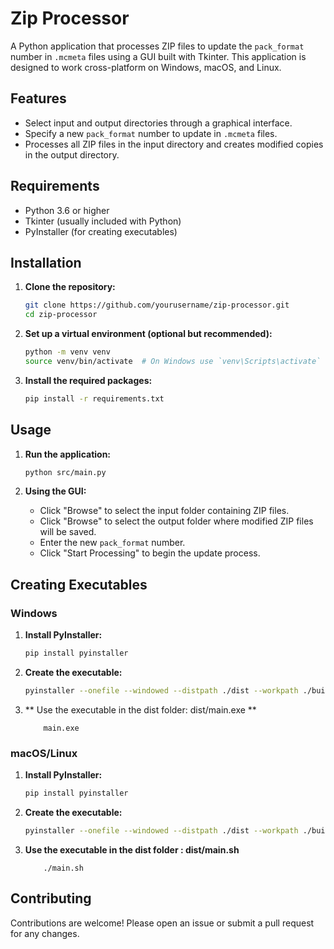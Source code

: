 # Zip Processor

A Python application that processes ZIP files to update the `pack_format` number in `.mcmeta` files using a GUI built with Tkinter. This application is designed to work cross-platform on Windows, macOS, and Linux.

## Features

- Select input and output directories through a graphical interface.
- Specify a new `pack_format` number to update in `.mcmeta` files.
- Processes all ZIP files in the input directory and creates modified copies in the output directory.

## Requirements

- Python 3.6 or higher
- Tkinter (usually included with Python)
- PyInstaller (for creating executables)

## Installation

1. **Clone the repository:**

    ```bash
    git clone https://github.com/yourusername/zip-processor.git
    cd zip-processor
    ```

2. **Set up a virtual environment (optional but recommended):**

    ```bash
    python -m venv venv
    source venv/bin/activate  # On Windows use `venv\Scripts\activate`
    ```

3. **Install the required packages:**

    ```bash
    pip install -r requirements.txt
    ```

## Usage

1. **Run the application:**

    ```bash
    python src/main.py
    ```

2. **Using the GUI:**

    - Click "Browse" to select the input folder containing ZIP files.
    - Click "Browse" to select the output folder where modified ZIP files will be saved.
    - Enter the new `pack_format` number.
    - Click "Start Processing" to begin the update process.

## Creating Executables

### Windows

1. **Install PyInstaller:**

    ```bash
    pip install pyinstaller
    ```

2. **Create the executable:**

    ```bash
    pyinstaller --onefile --windowed --distpath ./dist --workpath ./build src/main.py
    ```
3. ** Use the executable in the dist folder: dist/main.exe **
    ```
        main.exe
   ```
### macOS/Linux

1. **Install PyInstaller:**

    ```bash
    pip install pyinstaller
    ```

2. **Create the executable:**

    ```bash
    pyinstaller --onefile --windowed --distpath ./dist --workpath ./build src/main.py
    ```
3. **Use the executable in the dist folder : dist/main.sh**
    ```
        ./main.sh 
   ```


## Contributing

Contributions are welcome! Please open an issue or submit a pull request for any changes.

